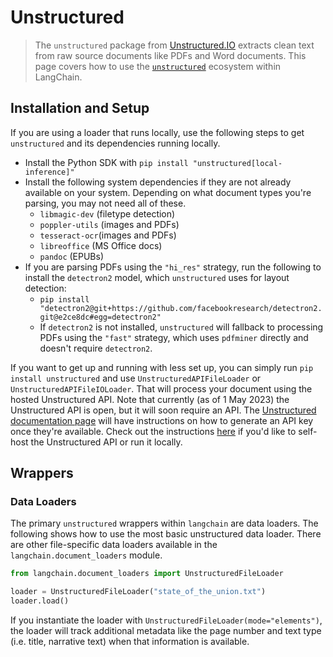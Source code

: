 # Unstructured

>The `unstructured` package from
[Unstructured.IO](https://www.unstructured.io/) extracts clean text from raw source documents like
PDFs and Word documents.
This page covers how to use the [`unstructured`](https://github.com/Unstructured-IO/unstructured)
ecosystem within LangChain. 


## Installation and Setup

If you are using a loader that runs locally, use the following steps to get `unstructured` and
its dependencies running locally.

- Install the Python SDK with `pip install "unstructured[local-inference]"`
- Install the following system dependencies if they are not already available on your system.
  Depending on what document types you're parsing, you may not need all of these.
    - `libmagic-dev` (filetype detection)
    - `poppler-utils` (images and PDFs)
    - `tesseract-ocr`(images and PDFs)
    - `libreoffice` (MS Office docs)
    - `pandoc` (EPUBs)
- If you are parsing PDFs using the `"hi_res"` strategy, run the following to install the `detectron2` model, which
  `unstructured` uses for layout detection:
    - `pip install "detectron2@git+https://github.com/facebookresearch/detectron2.git@e2ce8dc#egg=detectron2"`
    - If `detectron2` is not installed, `unstructured` will fallback to processing PDFs
      using the `"fast"` strategy, which uses `pdfminer` directly and doesn't require
      `detectron2`.

If you want to get up and running with less set up, you can
simply run `pip install unstructured` and use `UnstructuredAPIFileLoader` or
`UnstructuredAPIFileIOLoader`. That will process your document using the hosted Unstructured API.
Note that currently (as of 1 May 2023) the Unstructured API is open, but it will soon require
an API. The [Unstructured documentation page](https://unstructured-io.github.io/) will have
instructions on how to generate an API key once they're available. Check out the instructions
[here](https://github.com/Unstructured-IO/unstructured-api#dizzy-instructions-for-using-the-docker-image)
if you'd like to self-host the Unstructured API or run it locally.

## Wrappers

### Data Loaders

The primary `unstructured` wrappers within `langchain` are data loaders. The following
shows how to use the most basic unstructured data loader. There are other file-specific
data loaders available in the `langchain.document_loaders` module.

```python
from langchain.document_loaders import UnstructuredFileLoader

loader = UnstructuredFileLoader("state_of_the_union.txt")
loader.load()
```

If you instantiate the loader with `UnstructuredFileLoader(mode="elements")`, the loader
will track additional metadata like the page number and text type (i.e. title, narrative text)
when that information is available.
